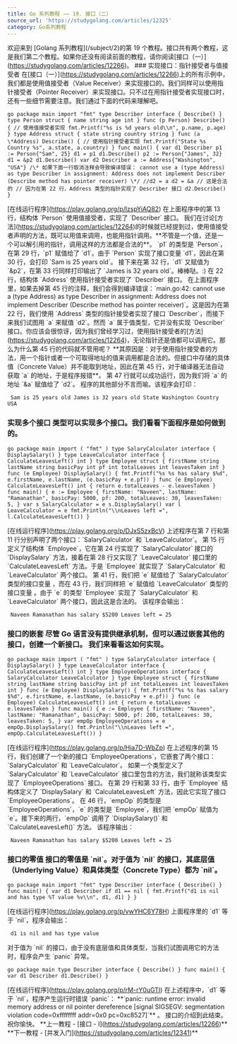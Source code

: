 ```yaml
---
title: Go 系列教程 —— 19. 接口（二）
source_url: 'https://studygolang.com/articles/12325'
category: Go系列教程
---
```

欢迎来到 \[Golang 系列教程\](/subject/2)的第 19 个教程。接口共有两个教程，这是我们第二个教程。如果你还没有阅读前面的教程，请你阅读\[接口（一）\](https://studygolang.com/articles/12266)。 ### 实现接口：指针接受者与值接受者 在\[接口（一）\](https://studygolang.com/articles/12266)上的所有示例中，我们都是使用值接受者（Value Receiver）来实现接口的。我们同样可以使用指针接受者（Pointer Receiver）来实现接口。只不过在用指针接受者实现接口时，还有一些细节需要注意。我们通过下面的代码来理解吧。 
```
go package main import "fmt" type Describer interface { Describe() } type Person struct { name string age int } func (p Person) Describe() { // 使用值接受者实现 fmt.Printf("%s is %d years old\\n", p.name, p.age) } type Address struct { state string country string } func (a \*Address) Describe() { // 使用指针接受者实现 fmt.Printf("State %s Country %s", a.state, a.country) } func main() { var d1 Describer p1 := Person{"Sam", 25} d1 = p1 d1.Describe() p2 := Person{"James", 32} d1 = &p2 d1.Describe() var d2 Describer a := Address{"Washington", "USA"} /\* 如果下面一行取消注释会导致编译错误： cannot use a (type Address) as type Describer in assignment: Address does not implement Describer (Describe method has pointer receiver) \*/ //d2 = a d2 = &a // 这是合法的 // 因为在第 22 行，Address 类型的指针实现了 Describer 接口 d2.Describe() } 
```
 \[在线运行程序\](https://play.golang.org/p/IzspYiAQ82) 在上面程序中的第 13 行，结构体 \`Person\` 使用值接受者，实现了 \`Describer\` 接口。 我们在讨论\[方法\](https://studygolang.com/articles/12264)的时候就已经提到过，使用值接受者声明的方法，既可以用值来调用，也能用指针调用。\*\*不管是一个值，还是一个可以解引用的指针，调用这样的方法都是合法的\*\*。 \`p1\` 的类型是 \`Person\`，在第 29 行，\`p1\` 赋值给了 \`d1\`。由于 \`Person\` 实现了接口变量 \`d1\`，因此在第 30 行，会打印 \`Sam is 25 years old\`。 接下来在第 32 行，\`d1\` 又赋值为 \`&p2\`，在第 33 行同样打印输出了 \`James is 32 years old\`。棒棒哒。:) 在 22 行，结构体 \`Address\` 使用指针接受者实现了 \`Describer\` 接口。 在上面程序里，如果去掉第 45 行的注释，我们会得到编译错误：\`main.go:42: cannot use a (type Address) as type Describer in assignment: Address does not implement Describer (Describe method has pointer receiver)\`。这是因为在第 22 行，我们使用 \`Address\` 类型的指针接受者实现了接口 \`Describer\`，而接下来我们试图用 \`a\` 来赋值 \`d2\`。然而 \`a\` 属于值类型，它并没有实现 \`Describer\` 接口。你应该会很惊讶，因为我们曾经学习过，使用指针接受者的\[方法\](https://studygolang.com/articles/12264)，无论指针还是值都可以调用它。那么为什么第 45 行的代码就不管用呢？ \*\*其原因是：对于使用指针接受者的方法，用一个指针或者一个可取得地址的值来调用都是合法的。但接口中存储的具体值（Concrete Value）并不能取到地址，因此在第 45 行，对于编译器无法自动获取 \`a\` 的地址，于是程序报错\*\*。 第 47 行就可以成功运行，因为我们将 \`a\` 的地址 \`&a\` 赋值给了 \`d2\`。 程序的其他部分不言而喻。该程序会打印： 
```
 Sam is 25 years old James is 32 years old State Washington Country USA 
```
 ### 实现多个接口 类型可以实现多个接口。我们看看下面程序是如何做到的。 
```
go package main import ( "fmt" ) type SalaryCalculator interface { DisplaySalary() } type LeaveCalculator interface { CalculateLeavesLeft() int } type Employee struct { firstName string lastName string basicPay int pf int totalLeaves int leavesTaken int } func (e Employee) DisplaySalary() { fmt.Printf("%s %s has salary $%d", e.firstName, e.lastName, (e.basicPay + e.pf)) } func (e Employee) CalculateLeavesLeft() int { return e.totalLeaves - e.leavesTaken } func main() { e := Employee { firstName: "Naveen", lastName: "Ramanathan", basicPay: 5000, pf: 200, totalLeaves: 30, leavesTaken: 5, } var s SalaryCalculator = e s.DisplaySalary() var l LeaveCalculator = e fmt.Println("\\nLeaves left =", l.CalculateLeavesLeft()) } 
```
 \[在线运行程序\](https://play.golang.org/p/DJxS5zxBcV) 上述程序在第 7 行和第 11 行分别声明了两个接口：\`SalaryCalculator\` 和 \`LeaveCalculator\`。 第 15 行定义了结构体 \`Employee\`，它在第 24 行实现了 \`SalaryCalculator\` 接口的 \`DisplaySalary\` 方法，接着在第 28 行又实现了 \`LeaveCalculator\` 接口里的 \`CalculateLeavesLeft\` 方法。于是 \`Employee\` 就实现了 \`SalaryCalculator\` 和 \`LeaveCalculator\` 两个接口。 第 41 行，我们把 \`e\` 赋值给了 \`SalaryCalculator\` 类型的接口变量 ，而在 43 行，我们同样把 \`e\` 赋值给 \`LeaveCalculator\` 类型的接口变量 。由于 \`e\` 的类型 \`Employee\` 实现了 \`SalaryCalculator\` 和 \`LeaveCalculator\` 两个接口，因此这是合法的。 该程序会输出： 
```
 Naveen Ramanathan has salary $5200 Leaves left = 25 
```
 ### 接口的嵌套 尽管 Go 语言没有提供继承机制，但可以通过嵌套其他的接口，创建一个新接口。 我们来看看这如何实现。 
```
go package main import ( "fmt" ) type SalaryCalculator interface { DisplaySalary() } type LeaveCalculator interface { CalculateLeavesLeft() int } type EmployeeOperations interface { SalaryCalculator LeaveCalculator } type Employee struct { firstName string lastName string basicPay int pf int totalLeaves int leavesTaken int } func (e Employee) DisplaySalary() { fmt.Printf("%s %s has salary $%d", e.firstName, e.lastName, (e.basicPay + e.pf)) } func (e Employee) CalculateLeavesLeft() int { return e.totalLeaves - e.leavesTaken } func main() { e := Employee { firstName: "Naveen", lastName: "Ramanathan", basicPay: 5000, pf: 200, totalLeaves: 30, leavesTaken: 5, } var empOp EmployeeOperations = e empOp.DisplaySalary() fmt.Println("\\nLeaves left =", empOp.CalculateLeavesLeft()) } 
```
 \[在线运行程序\](https://play.golang.org/p/Hia7D-WbZp) 在上述程序的第 15 行，我们创建了一个新的接口 \`EmployeeOperations\`，它嵌套了两个接口：\`SalaryCalculator\` 和 \`LeaveCalculator\`。 如果一个类型定义了 \`SalaryCalculator\` 和 \`LeaveCalculator\` 接口里包含的方法，我们就称该类型实现了 \`EmployeeOperations\` 接口。 在第 29 行和第 33 行，由于 \`Employee\` 结构体定义了 \`DisplaySalary\` 和 \`CalculateLeavesLeft\` 方法，因此它实现了接口 \`EmployeeOperations\`。 在 46 行，\`empOp\` 的类型是 \`EmployeeOperations\`，\`e\` 的类型是 \`Employee\`，我们把 \`empOp\` 赋值为 \`e\`。接下来的两行，\`empOp\` 调用了 \`DisplaySalary()\` 和 \`CalculateLeavesLeft()\` 方法。 该程序输出： 
```
 Naveen Ramanathan has salary $5200 Leaves left = 25 
```
 ### 接口的零值 接口的零值是 \`nil\`。对于值为 \`nil\` 的接口，其底层值（Underlying Value）和具体类型（Concrete Type）都为 \`nil\`。 
```
go package main import "fmt" type Describer interface { Describe() } func main() { var d1 Describer if d1 == nil { fmt.Printf("d1 is nil and has type %T value %v\\n", d1, d1) } } 
```
 \[在线运行程序\](https://play.golang.org/p/vwYHC6Y78H) 上面程序里的 \`d1\` 等于 \`nil\`，程序会输出： 
```
 d1 is nil and has type value 
```
 对于值为 \`nil\` 的接口，由于没有底层值和具体类型，当我们试图调用它的方法时，程序会产生 \`panic\` 异常。 
```
go package main type Describer interface { Describe() } func main() { var d1 Describer d1.Describe() } 
```
 \[在线运行程序\](https://play.golang.org/p/rM-rY0uGTI) 在上述程序中，\`d1\` 等于 \`nil\`，程序产生运行时错误 \`panic\`： \*\*\`panic: runtime error: invalid memory address or nil pointer dereference \[signal SIGSEGV: segmentation violation code=0xffffffff addr=0x0 pc=0xc8527\]\`\*\* 。 接口的介绍到此结束。祝你愉快。 \*\*上一教程 - \[接口 - I\](https://studygolang.com/articles/12266)\*\* \*\*下一教程 - \[并发入门\](https://studygolang.com/articles/12341)\*\*
